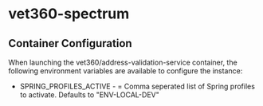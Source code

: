 # vet360-spectrum


## Container Configuration
When launching the vet360/address-validation-service container, the following environment variables are available to configure the instance:
* SPRING_PROFILES_ACTIVE - = Comma seperated list of Spring profiles to activate. Defaults to "ENV-LOCAL-DEV"
